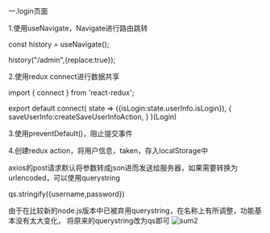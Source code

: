 一.login页面

1.使用useNavigate，Navigate进行路由跳转

const history = useNavigate();

history("/admin",{replace:true});

<Navigate to="/admin/home"/>

2.使用redux connect进行数据共享

import { connect } from 'react-redux';

export default connect(
    state => ({isLogin:state.userInfo.isLogin}),
    {
        saveUserInfo:createSaveUserInfoAction,
    }
)(Login)

3.使用preventDefault()，阻止提交事件

4.创建redux action，将用户信息，taken，存入localStorage中

axios的post请求默认将参数转成json进而发送给服务器，如果需要转换为urlencoded，可以使用querystring

qs.stringify({username,password})

由于在比较新的node.js版本中已被弃用querystring，在名称上有所调整，功能基本没有太大变化， 将原来的querystring改为qs即可
![sum2](https://user-images.githubusercontent.com/106876072/190110683-5033e320-f9b5-42b2-b2d0-0f9603ffc530.jpg)

